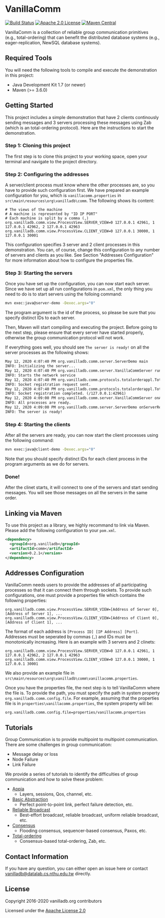 # VanillaComm

[![Build Status](https://travis-ci.org/vanilladb/vanillacomm.svg?branch=master)](https://travis-ci.org/vanilladb/vanillacomm)
[![Apache 2.0 License](https://img.shields.io/badge/license-apache%202.0-orange.svg)](https://www.apache.org/licenses/LICENSE-2.0)
[![Maven Central](https://img.shields.io/maven-central/v/org.vanilladb/comm.svg)](https://maven-badges.herokuapp.com/maven-central/org.vanilladb/comm)

VanillaComm is a collection of reliable group communication primitives (e.g., total-ordering) that can benefit the distributed database systems (e.g., eager-replication, NewSQL database systems).

## Required Tools

You will need the following tools to compile and execute the demonstration in this project:

- Java Development Kit 1.7 (or newer)
- Maven (>= 3.6.0)

## Getting Started

This project includes a simple demonstration that have 2 clients continously sending messages and 3 servers processing these messages using Zab (which is an total-ordering protocol). Here are the instructions to start the demonstration.

### Step 1: Cloning this project

The first step is to clone this project to your working space, open your terminal and navigate to the project directory.

### Step 2: Configuring the addresses

A server/client process must know where the other processes are, so you have to provide such configuration first. We have prepared an example configuration for you, which is `vanillacomm.properties` in `src\main\resources\org\vanilladb\comm`. The following shows its content:

```properties
# The views of the machine
# A machine is represented by "ID IP PORT"
# Each machine is split by a comma (,)
org.vanilladb.comm.view.ProcessView.SERVER_VIEW=0 127.0.0.1 42961, 1 127.0.0.1 42962, 2 127.0.0.1 42963
org.vanilladb.comm.view.ProcessView.CLIENT_VIEW=0 127.0.0.1 30000, 1 127.0.0.1 30001
```

This configuration specifies 3 server and 2 client processes in this demonstration. You can, of course, change this configuration to any number of servers and clients as you like. See Section "Addresses Configuration" for more information about how to configure the properties file.

### Step 3: Starting the servers

Once you have set up the configuration, you can now start each server. Since we have set up all run configurations in `pom.xml`, the only thing you need to do is to start servers using the folloing command:

```bash
mvn exec:java@server-demo -Dexec.args="0"
```

The program argument is the id of the process, so please be sure that you specify distinct IDs to each server.

Then, Maven will start compiling and executing the project. Before going to the next step, please ensure that every server have started properly, otherwise the group communication protocol will not work.

If everything goes well, you should see `The server is ready!` on all the server processes as the following shows:

```txt
May 12, 2020 4:07:40 PM org.vanilladb.comm.server.ServerDemo main
INFO: Initializing the server...
May 12, 2020 4:07:40 PM org.vanilladb.comm.server.VanillaCommServer run
INFO: Starts the network service
May 12, 2020 4:07:40 PM org.vanilladb.comm.protocols.totalorderappl.TotalOrderApplicationSession handleChannelInit
INFO: Socket registration request sent.
May 12, 2020 4:07:40 PM org.vanilladb.comm.protocols.totalorderappl.TotalOrderApplicationSession handleRegisterSocketEvent
INFO: Socket registration completed. (/127.0.0.1:42961)
May 12, 2020 4:09:00 PM org.vanilladb.comm.server.VanillaCommServer onAllProcessesReady
INFO: All processes are ready.
May 12, 2020 4:09:00 PM org.vanilladb.comm.server.ServerDemo onServerReady
INFO: The server is ready!
```

### Step 4: Starting the clients

After all the servers are ready, you can now start the client processes using the following command:

```bash
mvn exec:java@client-demo -Dexec.args="0"
```

Note that you should specify distinct IDs for each client process in the program arguments as we do for servers.

### Done!

After the clinet starts, it will connect to one of the servers and start sending messages. You will see those messages on all the servers in the same order.

## Linking via Maven

To use this project as a library, we highly recommand to link via Maven. Please add the following configuration to your `pom.xml`.

```xml
<dependency>
  <groupId>org.vanilladb</groupId>
  <artifactId>comm</artifactId>
  <version>0.2.1</version>
</dependency>
```

## Addresses Configuration

VanillaComm needs users to provide the addresses of all participating processes so that it can connect them through sockets. To provide such configurations, one must provide a properties file which contains the following properties:

```properties
org.vanilladb.comm.view.ProcessView.SERVER_VIEW=[Address of Server 0], [Address of Server 1], ...
org.vanilladb.comm.view.ProcessView.CLIENT_VIEW=[Address of Client 0], [Address of Client 1], ...
```

The format of each address is `[Process ID] [IP Address] [Port]`. Addresses must be seperated by commas (`,`) and IDs must be monotonically increasing. Here is an example with 3 servers and 2 clinets:

```properties
org.vanilladb.comm.view.ProcessView.SERVER_VIEW=0 127.0.0.1 42961, 1 127.0.0.1 42962, 2 127.0.0.1 42963
org.vanilladb.comm.view.ProcessView.CLIENT_VIEW=0 127.0.0.1 30000, 1 127.0.0.1 30001
```

We also provide an example file in `src\main\resources\org\vanilladb\comm\vanillacomm.properties`.

Once you have the properties file, the next step is to tell VanillaComm where the file is. To provide the path, you must specify the path in system property `org.vanilladb.comm.config.file`. For example, assuming that the properties file is in `properties\vanillacomm.properties`, the system property will be:

```properties
org.vanilladb.comm.config.file=properties/vanillacomm.properties
```

## Tutorials

Group Communication is to provide multipoint to multipoint communication. There are some challenges in group communication:

- Message delay or loss
- Node Failure
- Link Failure

We provide a series of tutorials to identify the difficulties of group communication and how to solve these problem:

- [Appia](http://www.vanilladb.org/slides/comm/Appia.pdf)
  - Layers, sessions, Qos, channel, etc.
- [Basic Abstraction](http://www.vanilladb.org/slides/comm/Basic_Abstraction.pdf)
  - Perfect point-to-point link, perfect failure detection, etc.
- [Reliable Broadcast](http://www.vanilladb.org/slides/comm/Reliable_Broadcast.pdf)
  - Best-effort broadcast, reliable broadcast, uniform reliable broadcast, etc.
- [Consensus](http://www.vanilladb.org/slides/comm/Consensus.pdf)
  - Flooding consensus, sequencer-based consensus, Paxos, etc.
- [Total-ordering](http://www.vanilladb.org/slides/comm/Total_Ordering.pdf)
  - Consensus-based total-ordering, Zab, etc.

## Contact Information

If you have any question, you can either open an issue here or contact [vanilladb@datalab.cs.nthu.edu.tw](vanilladb@datalab.cs.nthu.edu.tw) directly.

## License

Copyright 2016-2020 vanilladb.org contributors

Licensed under the [Apache License 2.0](LICENSE)
